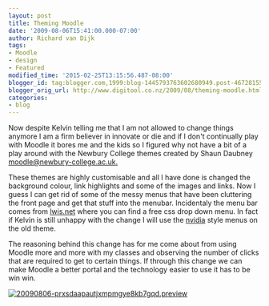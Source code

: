 ```yaml
---
layout: post
title: Theming Moodle
date: '2009-08-06T15:41:00.000-07:00'
author: Richard van Dijk
tags:
- Moodle
- design
- Featured
modified_time: '2015-02-25T13:15:56.487-08:00'
blogger_id: tag:blogger.com,1999:blog-1445793763602680949.post-467281552021595758
blogger_orig_url: http://www.digitool.co.nz/2009/08/theming-moodle.html
categories:
- blog
---
```

Now despite Kelvin telling me that I am not allowed to change things anymore I am a firm believer in innovate or die and if I don't continually play with Moodle it bores me and the kids so I figured why not have a bit of a play around with the Newbury College themes created by Shaun Daubney 
[moodle@newbury-college.ac.uk.](mailto:moodle@newbury-college.ac.uk) 

These themes are highly customisable and all I have done is changed the background colour, link highlights and some of the images and links. Now I guess I can get rid of some of the messy menus that have been cluttering the front page and get that stuff into the menubar. Incidentaly the menu bar comes from [lwis.net](http://www.lwis.net/free-css-drop-down-menu/) where you can find a free css drop down menu. In fact if Kelvin is still unhappy with the change I will use the [nvidia](http://www.lwis.net/free-css-drop-down-menu/dropdown.nvidia.com.no-flash.html) style menus on the old theme. 

The reasoning behind this change has for me come about from using Moodle more and more with my classes and observing the number of clicks that are required to get to certain things. If through this change we can make Moodle a better portal and the technology easier to use it has to be win win. 

[![](http://www.digitool.co.nz/wp-content/uploads/2009/08/20090806-prxsdaapautjxmpmgye8kb7gqd.preview-300x153.jpg "20090806-prxsdaapautjxmpmgye8kb7gqd.preview")](http://www.digitool.co.nz/wp-content/uploads/2009/08/20090806-prxsdaapautjxmpmgye8kb7gqd.preview.jpg)
